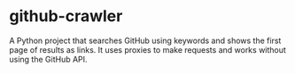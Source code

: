 # github-crawler
A Python project that searches GitHub using keywords and shows the first page of results as links. It uses proxies to make requests and works without using the GitHub API.
